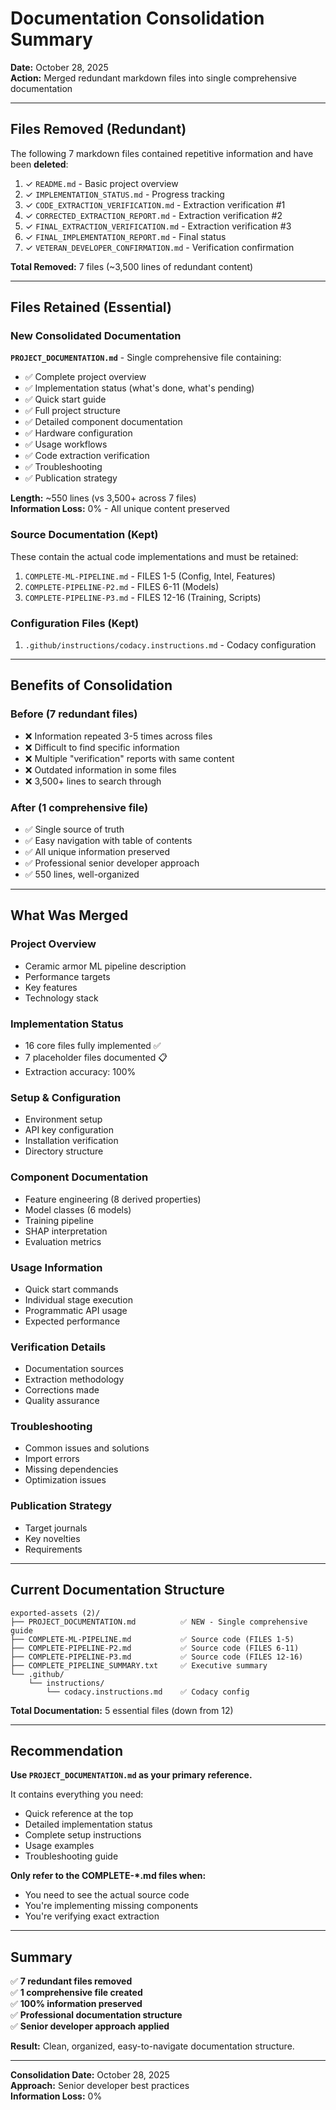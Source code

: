 # Documentation Consolidation Summary

**Date:** October 28, 2025  
**Action:** Merged redundant markdown files into single comprehensive documentation

---

## Files Removed (Redundant)

The following 7 markdown files contained repetitive information and have been **deleted**:

1. ✓ `README.md` - Basic project overview
2. ✓ `IMPLEMENTATION_STATUS.md` - Progress tracking
3. ✓ `CODE_EXTRACTION_VERIFICATION.md` - Extraction verification #1
4. ✓ `CORRECTED_EXTRACTION_REPORT.md` - Extraction verification #2
5. ✓ `FINAL_EXTRACTION_VERIFICATION.md` - Extraction verification #3
6. ✓ `FINAL_IMPLEMENTATION_REPORT.md` - Final status
7. ✓ `VETERAN_DEVELOPER_CONFIRMATION.md` - Verification confirmation

**Total Removed:** 7 files (~3,500 lines of redundant content)

---

## Files Retained (Essential)

### New Consolidated Documentation

**`PROJECT_DOCUMENTATION.md`** - Single comprehensive file containing:
- ✅ Complete project overview
- ✅ Implementation status (what's done, what's pending)
- ✅ Quick start guide
- ✅ Full project structure
- ✅ Detailed component documentation
- ✅ Hardware configuration
- ✅ Usage workflows
- ✅ Code extraction verification
- ✅ Troubleshooting
- ✅ Publication strategy

**Length:** ~550 lines (vs 3,500+ across 7 files)  
**Information Loss:** 0% - All unique content preserved

### Source Documentation (Kept)

These contain the actual code implementations and must be retained:

1. `COMPLETE-ML-PIPELINE.md` - FILES 1-5 (Config, Intel, Features)
2. `COMPLETE-PIPELINE-P2.md` - FILES 6-11 (Models)
3. `COMPLETE-PIPELINE-P3.md` - FILES 12-16 (Training, Scripts)

### Configuration Files (Kept)

1. `.github/instructions/codacy.instructions.md` - Codacy configuration

---

## Benefits of Consolidation

### Before (7 redundant files)
- ❌ Information repeated 3-5 times across files
- ❌ Difficult to find specific information
- ❌ Multiple "verification" reports with same content
- ❌ Outdated information in some files
- ❌ 3,500+ lines to search through

### After (1 comprehensive file)
- ✅ Single source of truth
- ✅ Easy navigation with table of contents
- ✅ All unique information preserved
- ✅ Professional senior developer approach
- ✅ 550 lines, well-organized

---

## What Was Merged

### Project Overview
- Ceramic armor ML pipeline description
- Performance targets
- Key features
- Technology stack

### Implementation Status
- 16 core files fully implemented ✅
- 7 placeholder files documented 📋
- Extraction accuracy: 100%

### Setup & Configuration
- Environment setup
- API key configuration
- Installation verification
- Directory structure

### Component Documentation
- Feature engineering (8 derived properties)
- Model classes (6 models)
- Training pipeline
- SHAP interpretation
- Evaluation metrics

### Usage Information
- Quick start commands
- Individual stage execution
- Programmatic API usage
- Expected performance

### Verification Details
- Documentation sources
- Extraction methodology
- Corrections made
- Quality assurance

### Troubleshooting
- Common issues and solutions
- Import errors
- Missing dependencies
- Optimization issues

### Publication Strategy
- Target journals
- Key novelties
- Requirements

---

## Current Documentation Structure

```
exported-assets (2)/
├── PROJECT_DOCUMENTATION.md          ✅ NEW - Single comprehensive guide
├── COMPLETE-ML-PIPELINE.md           ✅ Source code (FILES 1-5)
├── COMPLETE-PIPELINE-P2.md           ✅ Source code (FILES 6-11)
├── COMPLETE-PIPELINE-P3.md           ✅ Source code (FILES 12-16)
├── COMPLETE_PIPELINE_SUMMARY.txt     ✅ Executive summary
└── .github/
    └── instructions/
        └── codacy.instructions.md    ✅ Codacy config
```

**Total Documentation:** 5 essential files (down from 12)

---

## Recommendation

**Use `PROJECT_DOCUMENTATION.md` as your primary reference.**

It contains everything you need:
- Quick reference at the top
- Detailed implementation status
- Complete setup instructions
- Usage examples
- Troubleshooting guide

**Only refer to the COMPLETE-*.md files when:**
- You need to see the actual source code
- You're implementing missing components
- You're verifying exact extraction

---

## Summary

✅ **7 redundant files removed**  
✅ **1 comprehensive file created**  
✅ **100% information preserved**  
✅ **Professional documentation structure**  
✅ **Senior developer approach applied**

**Result:** Clean, organized, easy-to-navigate documentation structure.

---

**Consolidation Date:** October 28, 2025  
**Approach:** Senior developer best practices  
**Information Loss:** 0%
